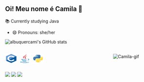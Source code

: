 ## Oi! Meu nome é Camila 🍂

📚 Currently studying Java
- 😄 Pronouns: she/her
  
![albuquercami's GitHub stats](https://github-readme-stats.vercel.app/api?username=albuquercami&show_icons=true&theme=radical)
  
<div style="display: inline_block"><br>
  <img align="center" alt="Camila-C" height="30" width="40" src="https://raw.githubusercontent.com/devicons/devicon/master/icons/c/c-original.svg">
  <img align="center" alt="Camila-Java" height="30" width="40" src="https://raw.githubusercontent.com/devicons/devicon/master/icons/java/java-original.svg">
  <img align="center" alt="Rafa-Python" height="30" width="40" src="https://raw.githubusercontent.com/devicons/devicon/master/icons/python/python-original.svg">



   <img align="right" alt="Camila-gif" src="https://cdn.discordapp.com/attachments/1222965650520150047/1374879698269769858/animated_character.gif?ex=682fa800&is=682e5680&hm=f75385dbd0fd66d7ae138df7b1bbeb2cf606ec359ef704f639ab03d3e7255700" alt="Personagem animada" width="150">
  
</div>

  ##
 
<div> 
  <a href="https://www.instagram.com/albuquercami/" target="_blank"><img src="https://img.shields.io/badge/-Instagram-%23E4405F?style=for-the-badge&logo=instagram&logoColor=white" target="_blank"></a>
  <a href = "mailto:camilanalb@gmail.com"><img src="https://img.shields.io/badge/-Gmail-%23333?style=for-the-badge&logo=gmail&logoColor=white" target="_blank"></a>
  <a href="https://www.linkedin.com/in/albuquercami/" target="_blank"><img src="https://img.shields.io/badge/-LinkedIn-%230077B5?style=for-the-badge&logo=linkedin&logoColor=white" target="_blank"></a> 

  
  
</div>

